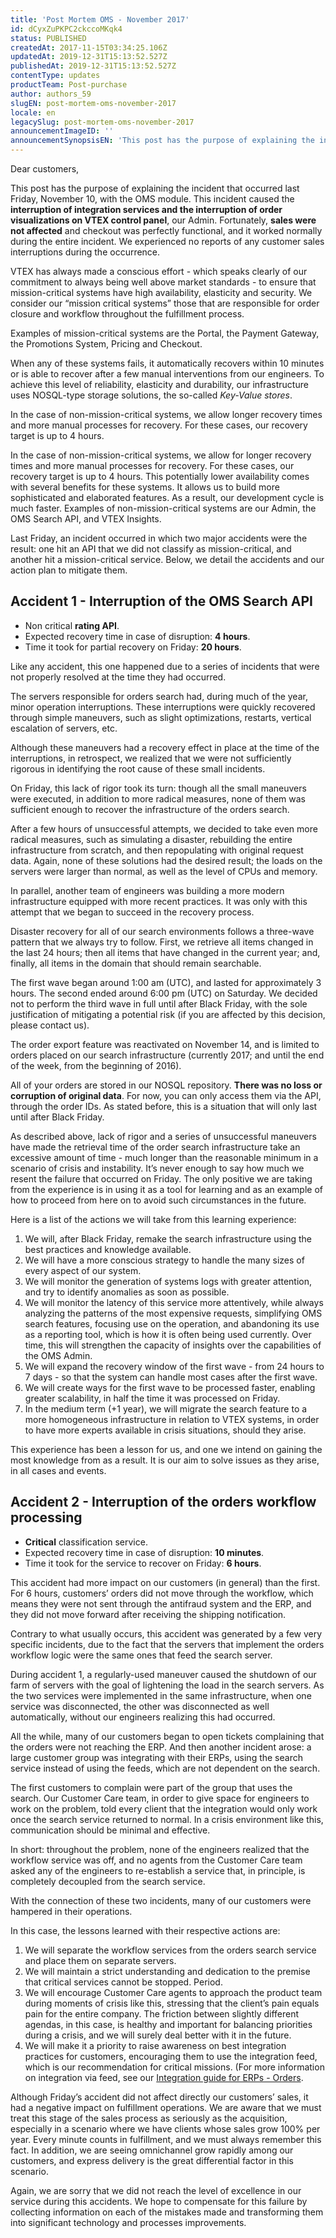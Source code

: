 ```yaml
---
title: 'Post Mortem OMS - November 2017'
id: dCyxZuPKPC2ckccoMKqk4
status: PUBLISHED
createdAt: 2017-11-15T03:34:25.106Z
updatedAt: 2019-12-31T15:13:52.527Z
publishedAt: 2019-12-31T15:13:52.527Z
contentType: updates
productTeam: Post-purchase
author: authors_59
slugEN: post-mortem-oms-november-2017
locale: en
legacySlug: post-mortem-oms-november-2017
announcementImageID: ''
announcementSynopsisEN: 'This post has the purpose of explaining the incident that occurred last Friday'
---
```


Dear customers,

This post has the purpose of explaining the incident that occurred last Friday, November 10, with the OMS module. This incident caused the **interruption of integration services and the interruption of order visualizations on VTEX control panel**, our Admin. Fortunately, **sales were not affected** and checkout was perfectly functional, and it worked normally during the entire incident. We experienced no reports of any customer sales interruptions during the occurrence.

VTEX has always made a conscious effort - which speaks clearly of our commitment to always being well above market standards - to ensure that mission-critical systems have high availability, elasticity and security. We consider our “mission critical systems” those that are responsible for order closure and workflow throughout the fulfillment process.

Examples of mission-critical systems are the Portal, the Payment Gateway, the Promotions System, Pricing and Checkout.

When any of these systems fails, it automatically recovers within 10 minutes or is able to recover after a few manual interventions from our engineers. To achieve this level of reliability, elasticity and durability, our infrastructure uses NOSQL-type storage solutions, the so-called *Key-Value stores*.

In the case of non-mission-critical systems, we allow longer recovery times and more manual processes for recovery. For these cases, our recovery target is up to 4 hours.

In the case of non-mission-critical systems, we allow for longer recovery times and more manual processes for recovery. For these cases, our recovery target is up to 4 hours.
This potentially lower availability comes with several benefits for these systems. It allows us to build more sophisticated and elaborated features. As a result,  our development cycle is much faster. Examples of non-mission-critical systems are our Admin, the OMS Search API, and VTEX Insights.

Last Friday, an incident occurred in which two major accidents were the result: one hit an API that we did not classify as mission-critical, and another hit a mission-critical service.
Below, we detail the accidents and our action plan to mitigate them.


## Accident 1 - Interruption of the OMS Search API

- Non critical __rating API__.
- Expected recovery time in case of disruption: __4 hours__.
- Time it took for partial recovery on Friday: __20 hours__.

Like any accident, this one happened due to a series of incidents that were not properly resolved at the time they had occurred.

The servers responsible for orders search had, during much of the year, minor operation interruptions. These interruptions were quickly recovered through simple maneuvers, such as slight optimizations, restarts, vertical escalation of servers, etc.

Although these maneuvers had a recovery effect in place at the time of the interruptions, in retrospect, we realized that we were not sufficiently rigorous in identifying the root cause of these small incidents.

On Friday, this lack of rigor took its turn: though all the small maneuvers were executed, in addition to more radical measures, none of them was sufficient enough to recover the infrastructure of the orders search.

After a few hours of unsuccessful attempts, we decided to take even more radical measures, such as simulating a disaster, rebuilding the entire infrastructure from scratch, and then repopulating with original request data. Again, none of these solutions had the desired result; the loads on the servers were larger than normal, as well as the level of CPUs and memory.

In parallel, another team of engineers was building a more modern infrastructure equipped with more recent practices. It was only with this attempt that we began to succeed in the recovery process.

Disaster recovery for all of our search environments follows a three-wave pattern that we always try to follow. First, we retrieve all items changed in the last 24 hours; then all items that have changed in the current year; and, finally, all items in the domain that should remain searchable.

The first wave began around 1:00 am (UTC), and lasted for approximately 3 hours. The second ended around 6:00 pm (UTC) on Saturday. We decided not to perform the third wave in full until after Black Friday, with the sole justification of mitigating a potential risk (if you are affected by this decision, please contact us).

The order export feature was reactivated on November 14, and is limited to orders placed on our search infrastructure (currently 2017; and until the end of the week, from the beginning of 2016).

All of your orders are stored in our NOSQL repository. __There was no loss or corruption of original data__. For now, you can only access them via the API, through the order IDs. As stated before, this is a situation that will only last until after Black Friday.

As described above, lack of rigor and a series of unsuccessful maneuvers have made the retrieval time of the order search infrastructure take an excessive amount of time - much longer than the reasonable minimum in a scenario of crisis and instability. It’s never enough to say how much we resent the failure that occurred on Friday. The only positive we are taking from the experience is in using it as a tool for learning and as an example of how to proceed from here on to avoid such circumstances in the future.

Here is a list of the actions we will take from this learning experience:

1. We will, after Black Friday, remake the search infrastructure using the best practices and knowledge available.
2. We will have a more conscious strategy to handle the many sizes of every aspect of our system.
3. We will monitor the generation of systems logs with greater attention, and try to identify anomalies as soon as possible.
4. We will monitor the latency of this service more attentively, while always analyzing the patterns of the most expensive requests, simplifying OMS search features, focusing use on the operation, and abandoning its use as a reporting tool, which is how it is often being used currently. Over time, this will strengthen the capacity of insights over the capabilities of the OMS Admin.
5. We will expand the recovery window of the first wave - from 24 hours to 7 days - so that the system can handle most cases after the first wave.
6. We will create ways for the first wave to be processed faster, enabling greater scalability, in half the time it was processed on Friday.
7. In the medium term (+1 year), we will migrate the search feature to a more homogeneous infrastructure in relation to VTEX systems, in order to have more experts available in crisis situations, should they arise.

This experience has been a lesson for us, and one we intend on gaining the most knowledge from as a result. It is our aim to solve issues as they arise, in all cases and events.

## Accident 2 - Interruption of the orders workflow processing

- __Critical__ classification service.
- Expected recovery time in case of disruption: __10 minutes__.
- Time it took for the service to recover on Friday: __6 hours__.

This accident had more impact on our customers (in general) than the first. For 6 hours, customers’ orders did not move through the workflow, which means they were not sent through the antifraud system and the ERP, and they did not move forward after receiving the shipping notification.

Contrary to what usually occurs, this accident was generated by a few very specific incidents, due to the fact that the servers that implement the orders workflow logic were the same ones that feed the search server.

During accident 1, a regularly-used maneuver caused the shutdown of our farm of servers with the goal of lightening the load in the search servers. As the two services were implemented in the same infrastructure, when one service was disconnected, the other was disconnected as well automatically, without our engineers realizing this had occurred.

All the while, many of our customers began to open tickets complaining that the orders were not reaching the ERP. And then another incident arose: a large customer group was integrating with their ERPs, using the search service instead of using the feeds, which are not dependent on the search.

The first customers to complain were part of the group that uses the search. Our Customer Care team, in order to give space for engineers to work on the problem, told every client that the integration would only work once the search service returned to normal. In a crisis environment like this, communication should be minimal and effective.

In short: throughout the problem, none of the engineers realized that the workflow service was off, and no agents from the Customer Care team asked any of the engineers to re-establish a service that, in principle, is completely decoupled from the search service.

With the connection of these two incidents, many of our customers were hampered in their operations.

In this case, the lessons learned with their respective actions are:
1. We will separate the workflow services from the orders search service and place them on separate servers.
2. We will maintain a strict understanding and dedication to the premise that critical services cannot be stopped. Period.
3. We will encourage Customer Care agents to approach the product team during moments of crisis like this, stressing that the client’s pain equals pain for the entire company. The friction between slightly different agendas, in this case, is healthy and important for balancing priorities during a crisis, and we will surely deal better with it in the future.
4. We will make it a priority to raise awareness on best integration practices for customers, encouraging them to use the integration feed, which is our recommendation for critical missions. (For more information on integration via feed, see our [Integration guide for ERPs - Orders](/en/tutorial/integration-guide-for-erps-orders).

Although Friday’s accident did not affect directly our customers’ sales, it had a negative impact on fulfillment operations. We are aware that we must treat this stage of the sales process as seriously as the acquisition, especially in a scenario where we have clients whose sales grow 100% per year. Every minute counts in fulfillment, and we must always remember this fact. In addition, we are seeing omnichannel grow rapidly among our customers, and express delivery is the great differential factor in this scenario.

Again, we are sorry that we did not reach the level of excellence in our service during this accidents. We hope to compensate for this failure by collecting information on each of the mistakes made and transforming them into significant technology and processes improvements.
